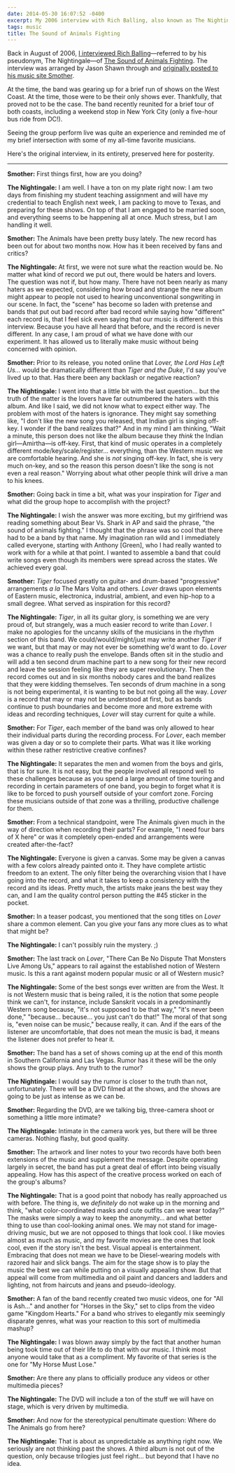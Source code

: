```yaml
---
date: 2014-05-30 16:07:52 -0400
excerpt: My 2006 interview with Rich Balling, also known as The Nightingale, of The Sound of Animals Fighting.
tags: music
title: The Sound of Animals Fighting
---
```


Back in August of 2006, [I interviewed Rich Balling](/blog/the-sound-of-animals-fighting-interview)—referred to by his pseudonym, The Nightingale—of [The Sound of Animals Fighting](http://thesoundofanimalsfighting.com/). The interview was arranged by Jason Shawn through and [originally posted to his music site Smother](http://www.smother.net/interviews/the-sound-of-animals-fighting.php).

At the time, the band was gearing up for a brief run of shows on the West Coast. At the time, those were to be their only shows ever. Thankfully, that proved not to be the case. The band recently reunited for a brief tour of both coasts, including a weekend stop in New York City (only a five-hour bus ride from DC!).

Seeing the group perform live was quite an experience and reminded me of my brief intersection with some of my all-time favorite musicians.

Here's the original interview, in its entirety, preserved here for posterity.

---

**Smother:** First things first, how are you doing?

**The Nightingale:** I am well. I have a ton on my plate right now: I am two days from finishing my student teaching assignment and will have my credential to teach English next week, I am packing to move to Texas, and preparing for these shows. On top of that I am engaged to be married soon, and everything seems to be happening all at once. Much stress, but I am handling it well.

**Smother:** The Animals have been pretty busy lately. The new record has been out for about two months now. How has it been received by fans and critics?

**The Nightingale:** At first, we were not sure what the reaction would be. No matter what kind of record we put out, there would be haters and lovers. The question was not if, but how many. There have not been nearly as many haters as we expected, considering how broad and strange the new album might appear to people not used to hearing unconventional songwriting in our scene. In fact, the "scene" has become so laden with pretense and bands that put out bad record after bad record while saying how "different" each record is, that I feel sick even saying that our music is different in this interview. Because you have all heard that before, and the record is never different. In any case, I am proud of what we have done with our experiment. It has allowed us to literally make music without being concerned with opinion.

**Smother:** Prior to its release, you noted online that _Lover, the Lord Has Left Us…_ would be dramatically different than _Tiger and the Duke_, I'd say you've lived up to that. Has there been any backlash or negative reaction?

**The Nightingale:** I went into that a little bit with the last question… but the truth of the matter is the lovers have far outnumbered the haters with this album. And like I said, we did not know what to expect either way. The problem with most of the haters is ignorance. They might say something like, "I don't like the new song you released, that Indian girl is singing off-key. I wonder if the band realizes that?" And in my mind I am thinking, "Wait a minute, this person does not like the album because they _think_ the Indian girl—Amirtha—is off-key. First, that kind of music operates in a completely different mode/key/scale/register… everything, than the Western music we are comfortable hearing. And she is _not_ singing off-key. In fact, she is very much on-key, and so the reason this person doesn't like the song is not even a real reason." Worrying about what other people think will drive a man to his knees.

**Smother:** Going back in time a bit, what was your inspiration for _Tiger_ and what did the group hope to accomplish with the project?

**The Nightingale:** I wish the answer was more exciting, but my girlfriend was reading something about Bear Vs. Shark in AP and said the phrase, "the sound of animals fighting." I thought that the phrase was so cool that there had to be a band by that name. My imagination ran wild and I immediately called everyone, starting with Anthony [Green], who I had really wanted to work with for a while at that point. I wanted to assemble a band that could write songs even though its members were spread across the states. We achieved every goal.

**Smother:** _Tiger_ focused greatly on guitar- and drum-based "progressive" arrangements _a la_ The Mars Volta and others. _Lover_ draws upon elements of Eastern music, electronica, industrial, ambient, and even hip-hop to a small degree. What served as inspiration for this record?

**The Nightingale:** _Tiger_, in all its guitar glory, is something we are very proud of, but strangely, was a much easier record to write than _Lover_. I make no apologies for the uncanny skills of the musicians in the rhythm section of this band. We could/would/might/just may write another _Tiger_ if we want, but that may or may not ever be something we'd want to do. _Lover_ was a chance to really push the envelope. Bands often sit in the studio and will add a ten second drum machine part to a new song for their new record and leave the session feeling like they are super revolutionary. Then the record comes out and in six months nobody cares and the band realizes that they were kidding themselves. Ten seconds of drum machine in a song is not being experimental, it is wanting to be but not going all the way. _Lover_ is a record that may or may not be understood at first, but as bands continue to push boundaries and become more and more extreme with ideas and recording techniques, _Lover_ will stay current for quite a while.

**Smother:** For _Tiger_, each member of the band was only allowed to hear their individual parts during the recording process. For _Lover_, each member was given a day or so to complete their parts. What was it like working within these rather restrictive creative confines?

**The Nightingale:** It separates the men and women from the boys and girls, that is for sure. It is not easy, but the people involved all respond well to these challenges because as you spend a large amount of time touring and recording in certain parameters of one band, you begin to forget what it is like to be forced to push yourself outside of your comfort zone. Forcing these musicians outside of that zone was a thrilling, productive challenge for them.

**Smother:** From a technical standpoint, were The Animals given much in the way of direction when recording their parts? For example, "I need four bars of X here" or was it completely open-ended and arrangements were created after-the-fact?

**The Nightingale:** Everyone is given a canvas. Some may be given a canvas with a few colors already painted onto it. They have complete artistic freedom to an extent. The only filter being the overarching vision that I have going into the record, and what it takes to keep a consistency with the record and its ideas. Pretty much, the artists make jeans the best way they can, and I am the quality control person putting the #45 sticker in the pocket.

**Smother:** In a teaser podcast, you mentioned that the song titles on _Lover_ share a common element. Can you give your fans any more clues as to what that might be?

**The Nightingale:** I can't possibly ruin the mystery. ;)

**Smother:** The last track on _Lover_, "There Can Be No Dispute That Monsters Live Among Us," appears to rail against the established notion of Western music. Is this a rant against modern popular music or all of Western music?

**The Nightingale:** Some of the best songs ever written are from the West. It is not Western music that is being railed, it is the notion that some people think we can't, for instance, include Sanskrit vocals in a predominantly Western song because, "it's not supposed to be that way," "it's never been done," "because… because… you just can't do that!" The moral of that song is, "even noise can be music," because really, it can. And if the ears of the listener are uncomfortable, that does not mean the music is bad, it means the listener does not prefer to hear it.

**Smother:** The band has a set of shows coming up at the end of this month in Southern California and Las Vegas. Rumor has it these will be the only shows the group plays. Any truth to the rumor?

**The Nightingale:** I would say the rumor is closer to the truth than not, unfortunately. There will be a DVD filmed at the shows, and the shows are going to be just as intense as we can be.

**Smother:** Regarding the DVD, are we talking big, three-camera shoot or something a little more intimate?

**The Nightingale:** Intimate in the camera work yes, but there will be three cameras. Nothing flashy, but good quality.

**Smother:** The artwork and liner notes to your two records have both been extensions of the music and supplement the message. Despite operating largely in secret, the band has put a great deal of effort into being visually appealing. How has this aspect of the creative process worked on each of the group's albums?

**The Nightingale:** That is a good point that nobody has really approached us with before. The thing is, we _definitely_ do not wake up in the morning and think, "what color-coordinated masks and cute outfits can we wear today?" The masks were simply a way to keep the anonymity… and what better thing to use than cool-looking animal ones. We may not stand for image-driving music, but we are not opposed to things that look cool. I like movies almost as much as music, and my favorite movies are the ones that look cool, even if the story isn't the best. Visual appeal is entertainment. Embracing that does not mean we have to be Diesel-wearing models with razored hair and slick bangs. The aim for the stage show is to play the music the best we can while putting on a visually appealing show. But that appeal will come from multimedia and oil paint and dancers and ladders and lighting, not from haircuts and jeans and pseudo-ideology.

**Smother:** A fan of the band recently created two music videos, one for "All is Ash…" and another for "Horses in the Sky," set to clips from the video game "Kingdom Hearts." For a band who strives to elegantly mix seemingly disparate genres, what was your reaction to this sort of multimedia mashup?

**The Nightingale:** I was blown away simply by the fact that another human being took time out of their life to do that with our music. I think most anyone would take that as a compliment. My favorite of that series is the one for "My Horse Must Lose."

**Smother:** Are there any plans to officially produce any videos or other multimedia pieces?

**The Nightingale:** The DVD will include a ton of the stuff we will have on stage, which is very driven by multimedia.

**Smother:** And now for the stereotypical penultimate question: Where do The Animals go from here?

**The Nightingale:** That is about as unpredictable as anything right now. We seriously are not thinking past the shows. A third album is not out of the question, only because trilogies just feel right… but beyond that I have no idea.